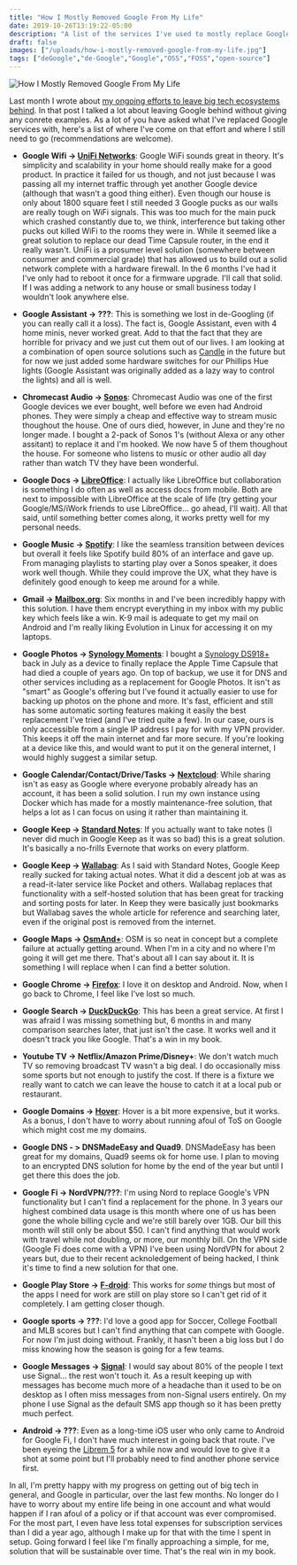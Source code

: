 ```yaml
---
title: "How I Mostly Removed Google From My Life"
date: 2019-10-26T13:19:22-05:00
description: "A list of the services I've used to mostly replace Google in my life."
draft: false
images: ["/uploads/how-i-mostly-removed-google-from-my-life.jpg"]
tags: ["deGoogle","de-Google","Google","OSS","FOSS","open-source"]
---
```


![How I Mostly Removed Google From My Life](/uploads/how-i-mostly-removed-google-from-my-life.jpg)

Last month I wrote about [my ongoing efforts to leave big tech ecosystems behind](https://chriswiegman.com/2019/09/leaving-big-tech-ecosystems-behind/ "Post: Leaving Big Tech Ecosystems Behind"). In that post I talked a lot about leaving Google behind without giving any conrete examples. As a lot of you have asked what I've replaced Google services with, here's a list of where I've come on that effort and where I still need to go (recommendations are welcome).

* **Google Wifi -> [UniFi Networks](https://unifi-network.ui.com/)**: Google WiFi sounds great in theory. It's simplicity and scalability in your home should really make for a good product. In practice it failed for us though, and not just because I was passing all my internet traffic through yet another Google device (although that wasn't a good thing either). Even though our house is only about 1800 square feet I still needed 3 Google pucks as our walls are really tough on WiFi signals. This was too much for the main puck which crashed constantly due to, we think, interference but taking other pucks out killed WiFi to the rooms they were in. While it seemed like a great solution to replace our dead Time Capsule router, in the end it really wasn't. UniFi is a prosumer level solution (somewhere between consumer and commercial grade) that has allowed us to build out a solid network complete with a hardware firewall. In the 6 months I've had it I've only had to reboot it once for a firmware upgrade. I'll call that solid. If I was adding a network to any house or small business today I wouldn't look anywhere else.

* **Google Assistant -> ???**: This is something we lost in de-Googling (if you can really call it a loss). The fact is, Google Assistant, even with 4 home minis, never worked great. Add to that the fact that they are horrible for privacy and we just cut them out of our lives. I am looking at a combination of open source solutions such as [Candle](https://www.candlesmarthome.com/) in the future but for now we just added some hardware switches for our Phillips Hue lights (Google Assistant was originally added as a lazy way to control the lights) and all is well.

* **Chromecast Audio -> [Sonos](https://www.sonos.com)**: Chromecast Audio was one of the first Google devices we ever bought, well before we even had Android phones. They were simply a cheap and effective way to stream music thoughout the house. One of ours died, however, in June and they're no longer made. I bought a 2-pack of Sonos 1's (without Alexa or any other assitant) to replace it and I'm hooked. We now have 5 of them thoughout the house. For someone who listens to music or other audio all day rather than watch TV they have been wonderful.

* **Google Docs -> [LibreOffice](https://www.libreoffice.org/)**: I actually like LibreOffice but collaboration is something I do often as well as access docs from mobile. Both are next to impossible with LibreOffice at the scale of life (try getting your Google/MS/iWork friends to use LibreOffice... go ahead, I'll wait). All that said, until something better comes along, it works pretty well for my personal needs.

* **Google Music -> [Spotify](https://www.spotify.com)**: I like the seamless transition between devices but overall it feels like Spotify build 80% of an interface and gave up. From managing playlists to starting play over a Sonos speaker, it does work well though. While they could improve the UX, what they have is definitely good enough to keep me around for a while.

* **Gmail -> [Mailbox.org](https://mailbox.org)**: Six months in and I've been incredibly happy with this solution. I have them encrypt everything in my inbox with my public key which feels like a win. K-9 mail is adequate to get my mail on Android and I'm really liking Evolution in Linux for accessing it on my laptops.

* **Google Photos -> [Synology Moments](https://www.synology.com/en-us/dsm/feature/moments)**: I bought a [Synology DS918+](https://www.synology.com/en-global/products/DS918+) back in July as a device to finally replace the Apple Time Capsule that had died a couple of years ago. On top of backup, we use it for DNS and other services including as a replacement for Google Photos. It isn't as "smart" as Google's offering but I've found it actually easier to use for backing up photos on the phone and more. It's fast, efficient and still has some automatic sorting features making it easily the best replacement I've tried (and I've tried quite a few). In our case, ours is only accessible from a single IP address I pay for with my VPN provider. This keeps it off the main internet and far more secure. If you're looking at a device like this, and would want to put it on the general internet, I would highly suggest a similar setup.

* **Google Calendar/Contact/Drive/Tasks -> [Nextcloud](https://nextcloud.com/)**: While sharing isn't as easy as Google where everyone probably already has an account, it has been a solid solution. I run my own instance using Docker which has made for a mostly maintenance-free solution, that helps a lot as I can focus on using it rather than maintaining it.

* **Google Keep -> [Standard Notes](https://standardnotes.org/)**: If you actually want to take notes (I never did much in Google Keep as it was so bad) this is a great solution. It's basically a no-frills Evernote that works on every platform.

* **Google Keep -> [Wallabag](https://wallabag.org)**: As I said with Standard Notes, Google Keep really sucked for taking actual notes. What it did a descent job at was as a read-it-later service like Pocket and others. Wallabag replaces that functionality with a self-hosted solution that has been great for tracking and sorting posts for later. In Keep they were basically just bookmarks but Wallabag saves the whole article for reference and searching later, even if the original post is removed from the internet.

* **Google Maps -> [OsmAnd+](https://osmand.net/)**: OSM is so neat in concept but a complete failure at actually getting around. When I'm in a city and no where I'm going it will get me there. That's about all I can say about it. It is something I will replace when I can find a better solution.

* **Google Chrome -> [Firefox](https://www.mozilla.org/en-US/firefox)**: I love it on desktop and Android. Now, when I go back to Chrome, I feel like I've lost so much.

* **Google Search -> [DuckDuckGo](https://duckduckgo.com/)**: This has been a great service. At first I was afraid I was  missing something but, 6 months in and many comparison searches later, that just isn't the case. It works well and it doesn't track you like Google. That's a win in my book.

* **Youtube TV -> Netflix/Amazon Prime/Disney+**: We don't watch much TV so removing broadcast TV wasn't a big deal. I do occasionally miss some sports but not enough to justify the cost. If there is a fixture we really want to catch we can leave the house to catch it at a local pub or restaurant.

* **Google Domains -> [Hover](https://www.hover.com/)**: Hover is a bit more expensive, but it works. As a bonus, I don't have to worry about running afoul of ToS on Google which might cost me my domains.

* **Google DNS - > DNSMadeEasy and Quad9**. DNSMadeEasy has been great for my domains, Quad9 seems ok for home use. I plan to moving to an encrypted DNS solution for home by the end of the year but until I get there this does the job.

* **Google Fi -> NordVPN/???**: I'm using Nord to replace Google's VPN functionality but I can't find a replacement for the phone. In 3 years our highest combined data usage is this month where one of us has been gone the whole billing cycle and we're still barely over 1GB. Our bill this month will still only be about $50. I can't find anything that would work with travel while not doubling, or more, our monthly bill. On the VPN side (Google Fi does come with a VPN) I've been using NordVPN for about 2 years but, due to their recent acknoledgement of being hacked, I think it's time to find a new solution for that one.

* **Google Play Store -> [F-droid](https://f-droid.org)**: This works for _some_ things but most of the apps I need for work are still on play store so I can't get rid of it completely. I am getting closer though.

* **Google sports -> ???**: I'd love a good app for Soccer, College Football and MLB scores but I can't find anything that can compete with Google. For now I'm just doing without. Frankly, it hasn't been a big loss but I do miss knowing how the season is going for a few teams.

* **Google Messages -> [Signal](https://signal.org/)**: I would say about 80% of the people I text use Signal... the rest won't touch it. As a result keeping up with messages has become much more of a headache than it used to be on desktop as I often miss messages from non-Signal users entirely. On my phone I use Signal as the default SMS app though so it has been pretty much perfect.

* **Android -> ???**: Even as a long-time iOS user who only came to Android for Google Fi, I don't have much interest in going back that route. I've been eyeing the [Librem 5](https://puri.sm/products/librem-5/) for a while now and would love to give it a shot at some point but I'll probably need to find another phone service first.

In all, I'm pretty happy with my progress on getting out of big tech in general, and Google in particular, over the last few months. No longer do I have to worry about my entire life being in one account and what would happen if I ran afoul of a policy or if that account was ever compromised. For the most part, I even have less total expenses for subscription services than I did a year ago, although I make up for that with the time I spent in setup. Going forward I feel like I'm finally approaching a simple, for me, solution that will be sustainable over time. That's the real win in my book.
